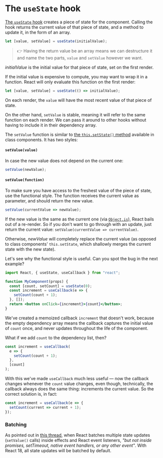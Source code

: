 # The `useState` hook

[The `useState` hook][use-state] creates a piece of state for the component. Calling the hook returns the current value of that piece of state, and a method to update it, in the form of an array.

```js
let [value, setValue] = useState(initialValue);
```

> 👉 Having the return value be an array means we can destructure it and name the two parts, `value` and `setValue` however we want.

_initialValue_ is the initial value for that piece of state, set on the first render.

If the initial value is expensive to compute, you may want to wrap it in a function. React will only evaluate this function on the first render:

```js
let [value, setValue] = useState(() => initialValue);
```

On each render, the `value` will have the most recent value of that piece of state.

On the other hand, `setValue` is stable, meaning it will refer to the same function on each render. We can pass it around to other hooks without having to include it in their dependency array.

The `setValue` function is similar to [the `this.setState()` method](./set-state.md) available in class components. It has two styles:

#### `setValue(value)`

In case the new value does not depend on the current one:

```js
setValue(newValue);
```

#### `setValue(function)`

To make sure you have access to the freshest value of the piece of state, use the functional style. The function receives the current value as parameter, and should return the new value.

```js
setValue(currentValue => newValue);
```

If the new value is the same as the current one (via [`Object.is`](https://developer.mozilla.org/en-US/docs/Web/JavaScript/Reference/Global_Objects/Object/is)), React bails out of a re-render. So if you don't want to go through with an update, just return the current value: `setValue(currentValue => currentValue)`.

Otherwise, _newValue_ will completely replace the current value (as opposed to class components' `this.setState`, which shallowly merges the current state with the new state).

Let's see why the functional style is useful. Can you spot the bug in the next example?

```jsx
import React, { useState, useCallback } from "react";

function MyComponent(props) {
  const [count, setCount] = useState(0);
  const increment = useCallback(e => {
    setCount(count + 1);
  }, []);
  return <button onClick={increment}>{count}</button>;
}
```

We've created a memoized callback `increment` that doesn't work, because the empty dependency array means the callback captures the initial value of `count` once, and never updates throughout the life of the component.

What if we add `count` to the dependency list, then?

```jsx
const increment = useCallback(
  e => {
    setCount(count + 1);
  },
  [count]
);
```

With this we've made `useCallback` much less useful — now the callback changes whenever the `count` value changes, even though, technically, the callback always does the same thing: increments the current value. So the correct solution is, in fact:

```jsx
const increment = useCallback(e => {
  setCount(current => current + 1);
});
```

### Batching

As pointed out in [this thread](https://github.com/reactwg/react-18/discussions/21), when React batches multiple state updates (`setValue()` calls) inside effects and React event listeners, _"but not inside promises, setTimeout, native event handlers, or any other event"_. With React 18, all state updates will be batched by default.

[use-state]: https://reactjs.org/docs/hooks-reference.html#usestate
